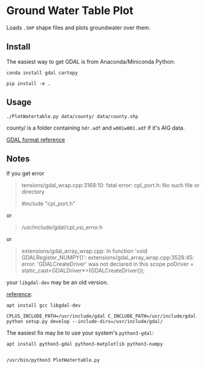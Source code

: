 # Ground Water Table Plot

Loads `.SHP` shape files and plots groundwater over them.

## Install

The easiest way to get GDAL is from Anaconda/Miniconda Python:

    conda install gdal cartopy

    pip install -e .

## Usage

    ./PlotWatertable.py data/county/ data/county.shp

county/ is a folder containing `hdr.adf` and `w001w001.adf` if it's AIG
data.

[GDAL format reference](http://www.gdal.org/frmt_various.html)

## Notes

If you get error

> tensions/gdal_wrap.cpp:3168:10: fatal error: cpl_port.h: No such file or directory
>
>  #include "cpl_port.h"

or

> /usr/include/gdal/cpl_vsi_error.h

or

> extensions/gdal_array_wrap.cpp: In function 'void
> GDALRegister_NUMPY()': extensions/gdal_array_wrap.cpp:3528:45:
> error: 'GDALCreateDriver' was not declared in this scope poDriver =
> static_cast<GDALDriver*>(GDALCreateDriver());

your `libgdal-dev` may be an old version.

[reference](http://gis.stackexchange.com/a/74060):

    apt install gcc libgdal-dev

    CPLUS_INCLUDE_PATH=/usr/include/gdal C_INCLUDE_PATH=/usr/include/gdal python setup.py develop --include-dirs=/usr/include/gdal/

The easiest fix may be to use your system's `python3-gdal`:

    apt install python3-gdal python3-matplotlib python3-numpy


    /usr/bin/python3 PlotWatertable.py
